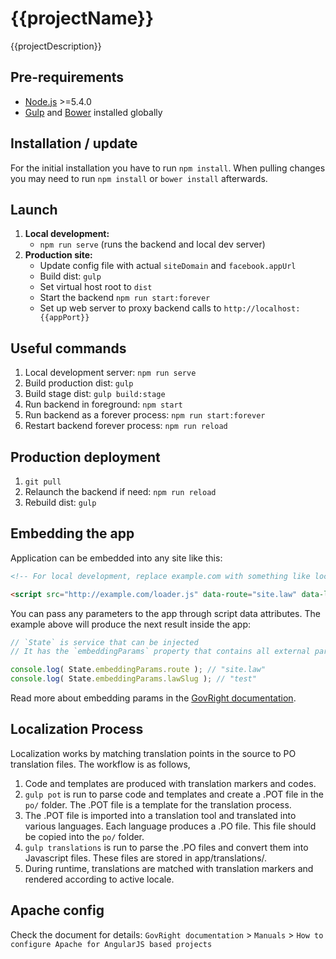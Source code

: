 # {{projectName}}

{{projectDescription}}

## Pre-requirements

* [Node.js](https://nodejs.org/) >=5.4.0
* [Gulp](http://gulpjs.com/) and [Bower](http://bower.io/) installed globally

## Installation / update

For the initial installation you have to run `npm install`.
When pulling changes you may need to run `npm install` or `bower install` afterwards.

## Launch

1. **Local development:**
    * `npm run serve` (runs the backend and local dev server)
2. **Production site:**
    * Update config file with actual `siteDomain` and `facebook.appUrl`
    * Build dist: `gulp`
    * Set virtual host root to `dist`
    * Start the backend `npm run start:forever`
    * Set up web server to proxy backend calls to `http://localhost:{{appPort}}`

## Useful commands

1. Local development server: `npm run serve`
2. Build production dist: `gulp`
3. Build stage dist: `gulp build:stage`
4. Run backend in foreground: `npm start`
5. Run backend as a forever process: `npm run start:forever`
6. Restart backend forever process: `npm run reload`

## Production deployment

1. `git pull`
2. Relaunch the backend if need: `npm run reload`
4. Rebuild dist: `gulp`

## Embedding the app

Application can be embedded into any site like this:

```html
<!-- For local development, replace example.com with something like localhost:9000 -->

<script src="http://example.com/loader.js" data-route="site.law" data-law-slug="test"></script>
```

You can pass any parameters to the app through script data attributes.
The example above will produce the next result inside the app:

```javascript
// `State` is service that can be injected
// It has the `embeddingParams` property that contains all external params

console.log( State.embeddingParams.route ); // "site.law"
console.log( State.embeddingParams.lawSlug ); // "test"
```

Read more about embedding params in the [GovRight documentation](http://govright.github.io/platform-services/docs/#/api/govright.platformServices.grEmbeddingParams).

## Localization Process

Localization works by matching translation points in the source to PO translation
files. The workflow is as follows,

1. Code and templates are produced with translation markers and codes.
2. `gulp pot` is run to parse code and templates and create a .POT file in the
   `po/` folder. The .POT file is a template for the translation process.
3. The .POT file is imported into a translation tool and translated into various
   languages. Each language produces a .PO file. This file should be copied into
   the `po/` folder.
4. `gulp translations` is run to parse the .PO files and convert them into
   Javascript files. These files are stored in app/translations/.
5. During runtime, translations are matched with translation markers and rendered
   according to active locale.

## Apache config

Check the document for details:
`GovRight documentation` > `Manuals` > `How to configure Apache for AngularJS based projects`
